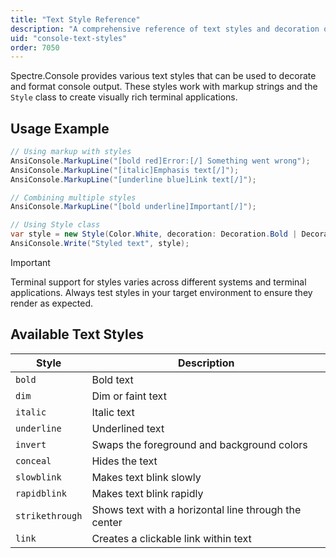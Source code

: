 ```yaml
---
title: "Text Style Reference"
description: "A comprehensive reference of text styles and decoration options in Spectre.Console"
uid: "console-text-styles"
order: 7050
---
```


Spectre.Console provides various text styles that can be used to decorate and format console output.
These styles work with markup strings and the `Style` class to create visually rich terminal applications.

## Usage Example

```csharp
// Using markup with styles
AnsiConsole.MarkupLine("[bold red]Error:[/] Something went wrong");
AnsiConsole.MarkupLine("[italic]Emphasis text[/]");
AnsiConsole.MarkupLine("[underline blue]Link text[/]");

// Combining multiple styles
AnsiConsole.MarkupLine("[bold underline]Important[/]");

// Using Style class
var style = new Style(Color.White, decoration: Decoration.Bold | Decoration.Underline);
AnsiConsole.Write("Styled text", style);
```
> [!IMPORTANT]
> Terminal support for styles varies across different systems and terminal applications. Always test styles in your target environment to ensure they render as expected.

## Available Text Styles

| Style | Description |
|-------|-------------|
| `bold` | Bold text |
| `dim` | Dim or faint text |
| `italic` | Italic text |
| `underline` | Underlined text |
| `invert` | Swaps the foreground and background colors |
| `conceal` | Hides the text |
| `slowblink` | Makes text blink slowly |
| `rapidblink` | Makes text blink rapidly |
| `strikethrough` | Shows text with a horizontal line through the center |
| `link` | Creates a clickable link within text |